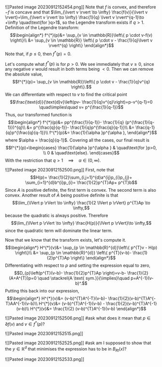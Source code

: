 ![[Pasted image 20230912152454.png]]
Note that $f$ is convex, and therefore $-f$ is concave and that $\lim_{\lvert v \rvert \to \infty} \frac{f(v)}{\lvert v \rvert}=\lim_{\lvert v \rvert \to \infty} \frac{1}{q} \lvert v \rvert^{q-1}\to +\infty \quad\text{for }q>1$, so the Legendre transform exists if $q>1$.
Definition of the Legendre transform:
$$\begin{align*}
f^{*}(p)&=  \sup_{v \in \mathbb{R}}\left\{ p \cdot v-f(v) \right\}\\
	&= \sup_{v \in \mathbb{R}} \left\{ p \cdot v - \frac{1}{q}\lvert v \rvert^{q} \right\}
\end{align*}$$
Note that, if $p \le 0$, then $f^{*}(p)=0$.

Let's compute what $f^{*}(p)$ is for $p>0$.
We see immediately that $v \ge 0$, since any negative $v$ would result in both terms being $<0$. Then we can remove the absolute value,
$$f^{*}(p)= \sup_{v \in \mathbb{R}}\left\{ p \cdot v - \frac{1}{q}v^{q} \right\}.$$
We can differentiate with respect to $v$ to find the critical point
$$\frac{\text{d}}{\text{d}v}\left(pv- \frac{1}{q}v^{q}\right)=p-v^{q-1}=0 \quad\implies\quad v= p^{\frac{1}{q-1}}$$
Thus, our transformed function is
$$\begin{align*}
f^{*}(p)&= pp^{\frac{1}{q-1}}- \frac{1}{q} (p^{\frac{1}{q-1}})^{q}\\
&= p^{\frac{q}{q-1}}- \frac{1}{q}p^{\frac{q}{q-1}}\\
&= \frac{q-1}{q}p^{\frac{q}{q-1}}\\
f^{*}(p)&= \frac{1}{\alpha }p^{\alpha },
\end{align*}$$
where $\alpha = \frac{q}{q-1}$. Covering all the cases, our final result is
$$f^{*}(p)=\begin{cases}
\frac{1}{\alpha }p^{\alpha } & \quad\text{for }p>0, \\
0 & \quad\text{else}.
\end{cases}$$
With the restriction that $q>1 \quad\implies\quad \alpha \in (0,\infty)$.


![[Pasted image 20230912152500.png]]
First, note that 
$$H(p)= \frac{1}{2}\sum_{i,j=1}^{d}a^{ij}p_{i}p_{j}+ \sum_{i=1}^{d}b^{i}p_{i}= \frac{1}{2}p^{T}Ap+ p^{T}b$$
Since $A$ is positive definite, the first term is convex. The second term is also convex.
Another result of $A$ being positive definite is that 
$$\lim_{\lVert p \rVert \to \infty} \frac{1}{2 \lVert p \rVert} p^{T}Ap \to \infty,$$
because the quadratic is always positive. Therefore
$$\lim_{\lVert p \rVert \to \infty} \frac{H(p)}{\lVert p \rVert}\to \infty,$$
since the quadratic term will dominate the linear term.

Now that we know that the transform exists, let's compute it.
$$\begin{align*}
H^{*}(v)&=  \sup_{p \in \mathbb{R}^{d}}\left\{ p^{T}v - H(p) \right\}\\
	&= \sup_{p \in \mathbb{R}^{d}} \left\{ p^{T}(v-b)- \frac{1}{2}p^{T}Ap \right\}
\end{align*}$$
Differentiating with respect to $p$ and setting the expression equal to zero,
$$D_{p}\left(p^{T}(v-b)- \frac{1}{2}p^{T}Ap \right)=v-b- \frac{1}{2}(A+A^{T})p=0 \quad \stackrel{A \text{ sym.}}{\implies}\quad p=A^{-1}(v-b)^.$$
Putting this back into our expression,
$$\begin{align*}
H^{*}(v)&= (v-b)^{T}A^{-T}(v-b)- \frac{1}{2}(v-b)^{T}A^{-T}AA^{-1}(v-b)\\
H^{*}(v)&= (v-b)^{T}A^{-1}(v-b) - \frac{1}{2}(v-b)^{T}A^{-1}(v-b)\\
H^{*}(v)&= \frac{1}{2} (v-b)^{T}A^{-1}(v-b)
\end{align*}$$

![[Pasted image 20230912152506.png]]
#ask what does it mean that $p \in \partial_{}f(v)$ and $v \in f^{*}(p)$? 


![[Pasted image 20230912152515.png]]



![[Pasted image 20230912152525.png]]
#ask  am I supposed to show that the $y \in \mathbb{R}^{d}$ that minimises the expression has to be in $B_{Rt}(x)$?

![[Pasted image 20230912152533.png]]
